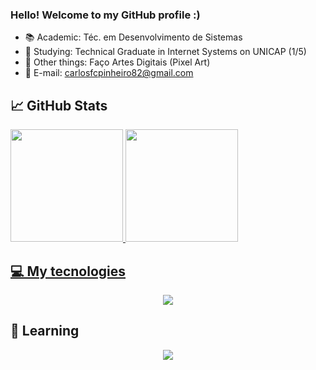 ### Hello! Welcome to my GitHub profile :)

- 📚 Academic: Téc. em Desenvolvimento de Sistemas
- 📝 Studying: Technical Graduate in Internet Systems on UNICAP (1/5)
- 🎲 Other things: Faço Artes Digitais (Pixel Art)
- 📧 E-mail: carlosfcpinheiro82@gmail.com

## 📈 GitHub Stats
 <div>
  <a href="https://github.com/carlosFcPinheiro">
  <img height="180em" src="https://github-readme-stats.vercel.app/api?username=CarlosfcPinheiro&show_icons=false&theme=tokyonight&include_all_commits=true&count_private=true"/>
  <img height="180em" src="https://github-readme-stats.vercel.app/api/top-langs/?username=CarlosfcPinheiro&layout=compact&langs_count=7&theme=tokyonight"/>
  <link rel="stylesheet" href="https://cdn.jsdelivr.net/gh/devicons/devicon@v2.14.0/devicon.min.css">
</div>
   
  ## 💻 My tecnologies
  
<div style="display: inline_block">
  <p align="center">
   <a href="https://skillicons.dev">
     <img src="https://skillicons.dev/icons?i=python,javascript,html,css,git,linux,arch,sqlite" />
   </a>
  </p>
          
</div>

## 📖 Learning
<div style="display: inline_block">
   <p align="center">
    <a href="https://skillicons.dev">
      <img src="https://skillicons.dev/icons?i=java,c,docker,mysql" />
   </a>
</div>
